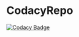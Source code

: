 # CodacyRepo

[![Codacy Badge](https://api.codacy.com/project/badge/Grade/e86f84fc66614686b81d633071f47fda)](https://app.codacy.com/gh/GiftaAnto/CodacyRepo?utm_source=github.com&utm_medium=referral&utm_content=GiftaAnto/CodacyRepo&utm_campaign=Badge_Grade_Settings)